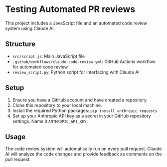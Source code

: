 # Testing Automated PR reviews

This project includes a JavaScript file and an automated code review system using Claude AI.

## Structure

- `src/script.js`: Main JavaScript file
- `.github/workflows/claude-code-review.yml`: GitHub Actions workflow for automated code review
- `review_script.py`: Python script for interfacing with Claude AI

## Setup

1. Ensure you have a GitHub account and have created a repository.
2. Clone this repository to your local machine.
3. Install the required Python packages: `pip install anthropic requests`
4. Set up your Anthropic API key as a secret in your GitHub repository settings. Name it `ANTHROPIC_API_KEY`.

## Usage

The code review system will automatically run on every pull request. Claude AI will analyze the code changes and provide feedback as comments on the pull request.
